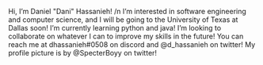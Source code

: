 Hi, I’m Daniel "Dani" Hassanieh! /n
I’m interested in software engineering and computer science, and I will be going to the University of Texas at Dallas soon!
I’m currently learning python and java!
I’m looking to collaborate on whatever I can to improve my skills in the future!
You can reach me at dhassanieh#0508 on discord and @d_hassanieh on twitter!
My profile picture is by @SpecterBoyy on twitter!

<!---
dioritoni/dioritoni is a ✨ special ✨ repository because its `README.md` (this file) appears on your GitHub profile.
You can click the Preview link to take a look at your changes.
--->
